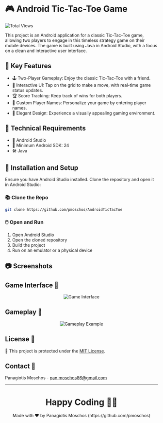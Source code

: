 # 🎮 Android Tic-Tac-Toe Game

![Total Views](https://views.whatilearened.today/views/github/pmoschos/pmoschos.svg)

This project is an Android application for a classic Tic-Tac-Toe game, allowing two players to engage in this timeless strategy game on their mobile devices. The game is built using Java in Android Studio, with a focus on a clean and interactive user interface.

## 🌟 Key Features

- 🕹️ Two-Player Gameplay: Enjoy the classic Tic-Tac-Toe with a friend.
- 📱 Interactive UI: Tap on the grid to make a move, with real-time game status updates.
- 🏆 Score Tracking: Keep track of wins for both players.
- 📝 Custom Player Names: Personalize your game by entering player names.
- 🎨 Elegant Design: Experience a visually appealing gaming environment.

## 🔧 Technical Requirements

- 📱 Android Studio
- 🤖 Minimum Android SDK: 24
- 🛠 Java

## 🚀 Installation and Setup

Ensure you have Android Studio installed. Clone the repository and open it in Android Studio:

### 📚 Clone the Repo
```bash
git clone https://github.com/pmoschos/AndroidTicTacToe
```

### 🖱️ Open and Run
1. Open Android Studio
2. Open the cloned repository
3. Build the project
4. Run on an emulator or a physical device

## 📷 Screenshots
## Game Interface 📱

<p align="center">
  <img src="https://github.com/pmoschos/TicTacToe/assets/133533759/3b60f410-fe81-47f9-b00f-e4ead46cc722" alt="Game Interface">
</p>

## Gameplay 🎲

<p align="center">
  <img src="https://github.com/pmoschos/TicTacToe/assets/133533759/710925c3-7670-4a44-a8d8-be57e46e6ca1" alt="Gameplay Example">
</p>

## License 📜
🔐 This project is protected under the [MIT License](https://mit-license.org/).

## Contact 📧
Panagiotis Moschos - pan.moschos86@gmail.com

---

<h1 align=center>Happy Coding 👨‍💻 </h1>

<p align="center">
  Made with ❤️ by Panagiotis Moschos (https://github.com/pmoschos)
</p>

